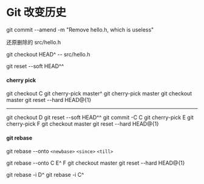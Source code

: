 # Git 改变历史

git commit --amend -m "Remove hello.h, which is useless"

还原删除的 src/hello.h

git checkout HEAD^ -- src/hello.h

git reset --soft HEAD^^

#### cherry pick

git checkout C
git cherry-pick master^
git cherry-pick master
git checkout master
git reset --hard HEAD@{1}

----------

git checkout D
git reset --soft HEAD^^
git commit -C C
git cherry-pick E
git cherry-pick F
git checkout master
git reset --hard HEAD@{1}

#### git rebase
git rebase --onto `<newbase>` `<since>` `<till>`

git rebase --onto C E^ F
git checkout master
git reset --hard HEAD@{1}

git rebase -i D^
git rebase -i C^